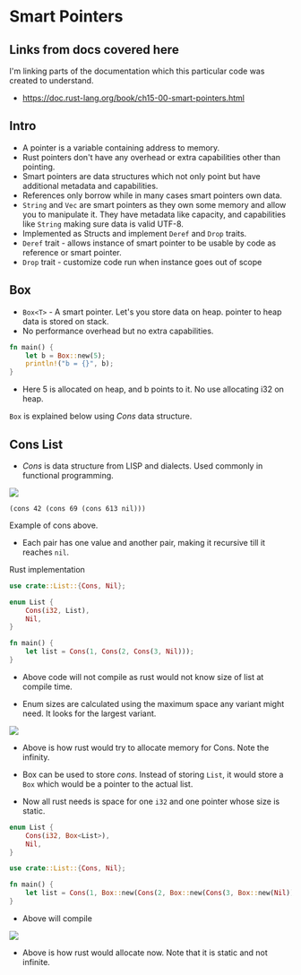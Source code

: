# Smart Pointers

## Links from docs covered here

I'm linking parts of the documentation which this particular code was created to understand.

- <https://doc.rust-lang.org/book/ch15-00-smart-pointers.html>

## Intro

- A pointer is a variable containing address to memory.
- Rust pointers don't have any overhead or extra capabilities other than pointing.
- Smart pointers are data structures which not only point but have additional metadata and capabilities.
- References only borrow while in many cases smart pointers own data.
- `String` and `Vec` are smart pointers as they own some memory and allow you to manipulate it. They have metadata like capacity, and capabilities like `String` making sure data is valid UTF-8.
- Implemented as Structs and implement `Deref` and `Drop` traits.
- `Deref` trait - allows instance of smart pointer to be usable by code as reference or smart pointer.
- `Drop` trait - customize code run when instance goes out of scope

## Box

- `Box<T>` - A smart pointer. Let's you store data on heap. pointer to heap data is stored on stack.
- No performance overhead but no extra capabilities.

```rust
fn main() {
    let b = Box::new(5);
    println!("b = {}", b);
}
```

- Here 5 is allocated on heap, and b points to it. No use allocating i32 on heap.

`Box` is explained below using *Cons* data structure.

## Cons List

- *Cons* is data structure from LISP and dialects. Used commonly in functional programming.

![](https://upload.wikimedia.org/wikipedia/commons/thumb/1/1b/Cons-cells.svg/350px-Cons-cells.svg.png)

```
(cons 42 (cons 69 (cons 613 nil)))
```

Example of cons above.

- Each pair has one value and another pair, making it recursive till it reaches `nil`.

Rust implementation

```rust
use crate::List::{Cons, Nil};

enum List {
    Cons(i32, List),
    Nil,
}

fn main() {
    let list = Cons(1, Cons(2, Cons(3, Nil)));
}
```

- Above code will not compile as rust would not know size of list at compile time.

- Enum sizes are calculated using the maximum space any variant might need. It looks for the largest variant.

![](https://doc.rust-lang.org/book/img/trpl15-01.svg)

- Above is how rust would try to allocate memory for Cons. Note the infinity.

- Box can be used to store *cons*. Instead of storing `List`, it would store a `Box` which would be a pointer to the actual list.

- Now all rust needs is space for one `i32` and one pointer whose size is static.

```rust
enum List {
    Cons(i32, Box<List>),
    Nil,
}

use crate::List::{Cons, Nil};

fn main() {
    let list = Cons(1, Box::new(Cons(2, Box::new(Cons(3, Box::new(Nil))))));
}
```

- Above will compile

![](https://doc.rust-lang.org/book/img/trpl15-02.svg)

- Above is how rust would allocate now. Note that it is static and not infinite.
